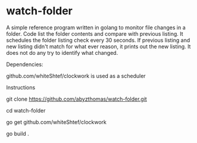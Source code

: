 # watch-folder
A simple reference program written in golang to monitor file changes in a folder.  Code list the folder contents and compare with previous listing.  It schedules the folder listing check every 30 seconds.  If previous listing and new listing didn't match for what ever reason, it prints out the new listing.  It does not do any try to identify what changed.

Dependencies:

github.com/whiteShtef/clockwork is used as a scheduler



Instructions

git clone https://github.com/abyzthomas/watch-folder.git

cd watch-folder

go get github.com/whiteShtef/clockwork

go build .



